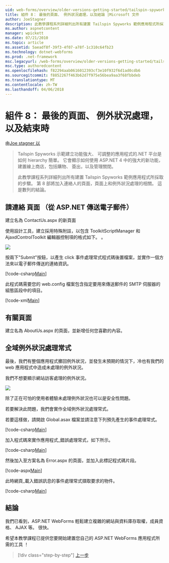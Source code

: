 ```yaml
---
uid: web-forms/overview/older-versions-getting-started/tailspin-spyworks/tailspin-spyworks-part-8
title: 組件 8： 最後的頁面、 例外狀況處理，以及結論 |Microsoft 文件
author: JoeStagner
description: 此教學課程系列詳細列出所有建置 Tailspin Spyworks 範例應用程式所採取的步驟。 第 8 部將加入連絡人的頁面，頁面上，以及例外狀況的相關...
ms.author: aspnetcontent
manager: wpickett
ms.date: 07/21/2010
ms.topic: article
ms.assetid: 5aeadf8f-39f3-4f07-a78f-1c310c64fb23
ms.technology: dotnet-webforms
ms.prod: .net-framework
msc.legacyurl: /web-forms/overview/older-versions-getting-started/tailspin-spyworks/tailspin-spyworks-part-8
msc.type: authoredcontent
ms.openlocfilehash: f82294aab0616012393cf3e10f932f6d1ad0cdb6
ms.sourcegitcommit: f8852267f463b62d7f975e56bea9aa3f68fbbdeb
ms.translationtype: MT
ms.contentlocale: zh-TW
ms.lasthandoff: 04/06/2018
---
```

<a name="part-8-final-pages-exception-handling-and-conclusion"></a>組件 8： 最後的頁面、 例外狀況處理，以及結束時
====================
由[Joe stagner 以](https://github.com/JoeStagner)

> Tailspin Spyworks 示範建立功能強大、 可調整的應用程式的.NET 平台是如何 hierarchy 簡單。 它會顯示如何使用 ASP.NET 4 中的強大的新功能，建置線上商店，包括購物、 簽出，以及管理關閉。
> 
> 此教學課程系列詳細列出所有建置 Tailspin Spyworks 範例應用程式所採取的步驟。 第 8 部將加入連絡人的頁面，頁面上和例外狀況處理的相關。 這是數列的結論。


## <a id="_Toc260221680"></a>  請連絡 頁面 （從 ASP.NET 傳送電子郵件）

建立名為 ContactUs.aspx 的新頁面

使用設計工具，建立採用特殊附註，以包含 ToolkitScriptManager 和 AjaxdControlToolkit 編輯器控制項的格式如下。 。

![](tailspin-spyworks-part-8/_static/image1.jpg)

按兩下"Submit"按鈕，以產生 click 事件處理常式程式碼後置檔案，並實作一個方法來以電子郵件傳送的連絡資訊。

[!code-csharp[Main](tailspin-spyworks-part-8/samples/sample1.cs)]

此程式碼需要您的 web.config 檔案包含指定要用來傳送郵件的 SMTP 伺服器的組態區段中的項目。

[!code-xml[Main](tailspin-spyworks-part-8/samples/sample2.xml)]

## <a id="_Toc260221681"></a>  有關頁面

建立名為 AboutUs.aspx 的頁面，並新增任何您喜歡的內容。

## <a id="_Toc260221682"></a>  全域例外狀況處理常式

最後，我們有整個應用程式擲回例外狀況，並發生未預期的情況下，冷也有我們的 web 應用程式中造成未處理的例外狀況。

我們不想要顯示網站訪客處理的例外狀況。

![](tailspin-spyworks-part-8/_static/image2.jpg)

除了正在可怕的使用者體驗未處理例外狀況也可以是安全性問題。

若要解決此問題，我們會實作全域例外狀況處理常式。

若要這樣做，請開啟 Global.asax 檔案並請注意下列預先產生的事件處理常式。

[!code-csharp[Main](tailspin-spyworks-part-8/samples/sample3.cs)]

加入程式碼來實作應用程式\_錯誤處理常式，如下所示。

[!code-csharp[Main](tailspin-spyworks-part-8/samples/sample4.cs)]

然後加入至方案名為 Error.aspx 的頁面，並加入此標記程式碼片段。

[!code-aspx[Main](tailspin-spyworks-part-8/samples/sample5.aspx)]

此時網頁\_載入錯誤訊息的事件處理常式擷取要求的物件。

[!code-csharp[Main](tailspin-spyworks-part-8/samples/sample6.cs)]

## <a id="_Toc260221683"></a>  結論

我們已看到，ASP.NET WebForms 輕鬆建立複雜的網站與資料庫存取權，成員資格、 AJAX 等。 很快。

希望本教學課程已提供您要開始建置您自己的 ASP.NET WebForms 應用程式所需的工具 ！

> [!div class="step-by-step"]
> [上一步](tailspin-spyworks-part-7.md)
